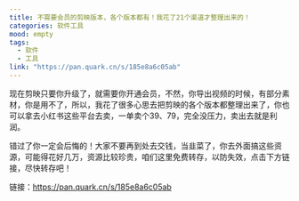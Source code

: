 ```yaml
---
title: 不需要会员的剪映版本，各个版本都有！我花了21个渠道才整理出来的！
categories: 软件工具
mood: empty
tags:
  - 软件
  - 工具
link: "https://pan.quark.cn/s/185e8a6c05ab"
---
```





现在剪映只要你升级了，就需要你开通会员，不然，你导出视频的时候，有部分素材，你是用不了，所以，我花了很多心思去把剪映的各个版本都整理出来了，你也可以拿去小红书这些平台去卖，一单卖个39、79，完全没压力，卖出去就是利润。




错过了你一定会后悔的！大家不要再到处去交钱，当韭菜了，你去外面搞这些资源，可能得花好几万，资源比较珍贵，咱们这里免费转存，以防失效，点击下方链接，尽快转存吧！




链接：https://pan.quark.cn/s/185e8a6c05ab








